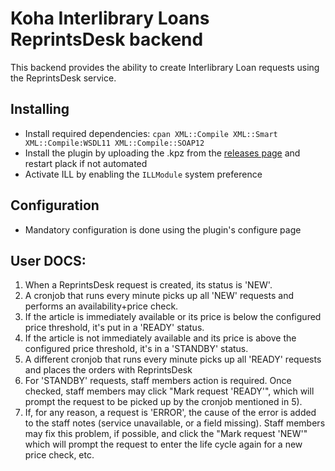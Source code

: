 # Koha Interlibrary Loans ReprintsDesk backend

This backend provides the ability to create Interlibrary Loan requests using the ReprintsDesk service.

## Installing

* Install required dependencies: ```cpan XML::Compile XML::Smart XML::Compile:WSDL11 XML::Compile::SOAP12```
* Install the plugin by uploading the .kpz from the [releases page](https://github.com/openfifth/koha-ill-reprintsdesk/releases) and restart plack if not automated
* Activate ILL by enabling the `ILLModule` system preference

## Configuration

* Mandatory configuration is done using the plugin's configure page

## User DOCS:
1) When a ReprintsDesk request is created, its status is 'NEW'.
2) A cronjob that runs every minute picks up all 'NEW' requests and performs an availability+price check.
3) If the article is immediately available or its price is below the configured price threshold, it's put in a 'READY' status.
4) If the article is not immediately available and its price is above the configured price threshold, it's in a 'STANDBY' status.
5) A different cronjob that runs every minute picks up all 'READY' requests and places the orders with ReprintsDesk
6) For 'STANDBY' requests, staff members action is required. Once checked, staff members may click "Mark request 'READY'", which will prompt the request to be picked up by the cronjob mentioned in 5).
7) If, for any reason, a request is 'ERROR', the cause of the error is added to the staff notes (service unavailable, or a field missing). Staff members may fix this problem, if possible, and click the "Mark request 'NEW'" which will prompt the request to enter the life cycle again for a new price check, etc.